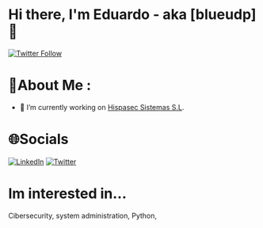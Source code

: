 # Hi there, I'm Eduardo - aka [blueudp] 👋 

[![Twitter Follow](https://img.shields.io/twitter/follow/blueudp?color=1DA1F2&logo=twitter&style=for-the-badge)](https://twitter.com/intent/follow?original_referer=https%3A%2F%2Fgithub.com%blueudp&screen_name=blueudp)

# 💫About Me :
- 🔭 I’m currently working on [Hispasec Sistemas S.L](https://hispasec.com).

# 🌐Socials
[![LinkedIn](https://img.shields.io/badge/LinkedIn-%230077B5.svg?logo=linkedin&logoColor=white)](https://linkedin.com/in/blueudp2)
[![Twitter](https://img.shields.io/twitter/follow/blueudp?style=social)](https://twitter.com/blueudp)

# Im interested in...
  Cibersecurity, system administration, Python, 
